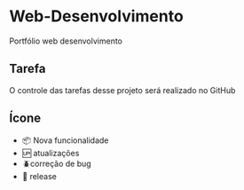# Web-Desenvolvimento

Portfólio web desenvolvimento

## Tarefa

O controle das tarefas desse projeto será realizado no GitHub

## Ícone

- :package: Nova funcionalidade
- :up: atualizações
- :beetle:correção de bug
- :checkered_flag: release 